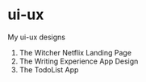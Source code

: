 # ui-ux

My ui-ux designs

1. The Witcher Netflix Landing Page
2. The Writing Experience App Design
3. The TodoList App

